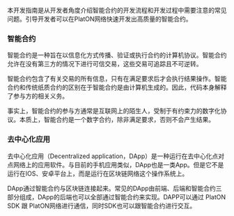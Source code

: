 
本开发指南是从开发者角度介绍智能合约的开发流程和开发过程中需要注意的常见问题。引导开发者可以在PlatON网络快速开发出高质量的智能合约。

### 智能合约

智能合约是一种旨在以信息化方式传播、验证或执行合约的计算机协议。智能合约允许在没有第三方的情况下进行可信交易，这些交易可追踪且不可逆转。

智能合约包含了有关交易的所有信息，只有在满足要求后才会执行结果操作。智能合约和传统纸质合约的区别在于智能合约是由计算机生成的。因此，代码本身解释了参与方的相关义务。

事实上，智能合约的参与方通常是互联网上的陌生人，受制于有约束力的数字化协议。本质上，智能合约是一个数字合约，除非满足要求，否则不会产生结果。


### 去中心化应用

去中心化应用（Decentralized application，DApp）是一种运行在去中心化点对点网络上的应用软件。与目前的手机应用类似，DApp也是一类App。但是它不是运行在IOS、安卓平台上，而是运行在区块链网络这个操作系统上。

DApp通过智能合约与区块链连接起来。常见的DApp由前端、后端和智能合约三部分组成，DApp的后端也可以全部通过智能合约来实现。DAPP可以通过 PlatON SDK 跟 PlatON网络进行通信，同时SDK也可以跟智能合约进行交互。

